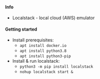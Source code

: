 #### Info
* Localstack - local cloud (AWS) emulator 

#### Getting started
* Install prerequisites:
    * `apt install docker.io`
    * `apt install python3.8`
    * `apt install python3-pip`
* Install & run localstack:
    * `python3 -m pip install localstack`
    * `nohup localstack start &`
